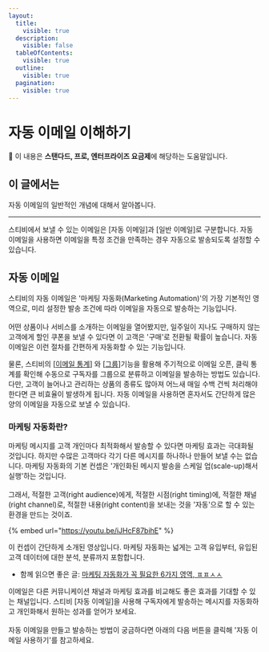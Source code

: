 ```yaml
---
layout:
  title:
    visible: true
  description:
    visible: false
  tableOfContents:
    visible: true
  outline:
    visible: true
  pagination:
    visible: true
---
```


# 자동 이메일 이해하기

**💬** 이 내용은 **스탠다드, 프로, 엔터프라이즈 요금제**에 해당하는 도움말입니다.

## 이 글에서는 <a href="#h_01h9t7h2chmq2fvwjbd17rxkjg" id="h_01h9t7h2chmq2fvwjbd17rxkjg"></a>

자동 이메일의 일반적인 개념에 대해서 알아봅니다.

***

스티비에서 보낼 수 있는 이메일은 \[자동 이메일]과 \[일반 이메일]로 구분합니다. 자동 이메일을 사용하면 이메일을 특정 조건을 만족하는 경우 자동으로 발송되도록 설정할 수 있습니다.



## 자동 이메일 <a href="#h_01h9t7h2ch0hmbd1xsabx10tgd" id="h_01h9t7h2ch0hmbd1xsabx10tgd"></a>

스티비의 자동 이메일은 '마케팅 자동화(Marketing Automation)'의 가장 기본적인 영역으로, 미리 설정한 발송 조건에 따라 이메일을 자동으로 발송하는 기능입니다.\
\
어떤 상품이나 서비스를 소개하는 이메일을 열어봤지만, 일주일이 지나도 구매하지 않는 고객에게 할인 쿠폰을 보낼 수 있다면 이 고객은 '구매'로 전환될 확률이 높습니다. 자동 이메일은 이런 절차를 간편하게 자동화할 수 있는 기능입니다.&#x20;

물론, 스티비의 \[[이메일 통계](../analytics/email-statistics-dashboard.md)] 와 \[[그룹](../../list/classify-subscribers/how-to-use-groups.md)]기능을 활용해 주기적으로 이메일 오픈, 클릭 통계를 확인해 수동으로 구독자를 그룹으로 분류하고 이메일을 발송하는 방법도 있습니다. 다만, 고객이 늘어나고 관리하는 상품의 종류도 많아져 어느새 매일 수백 건씩 처리해야 한다면 큰 비효율이 발생하게 됩니다. 자동 이메일을 사용하면 혼자서도 간단하게 많은 양의 이메일을 자동으로 보낼 수 있습니다.



### 마케팅 자동화란? <a href="#h_01h9t7h2ch4gayzqhvm86c1ejg" id="h_01h9t7h2ch4gayzqhvm86c1ejg"></a>

마케팅 메시지를 고객 개인마다 최적화해서 발송할 수 있다면 마케팅 효과는 극대화될 것입니다. 하지만 수많은 고객마다 각기 다른 메시지를 하나하나 만들어 보낼 수는 없습니다. 마케팅 자동화의 기본 컨셉은 '개인화된 메시지 발송을 스케일 업(scale-up)해서 실행'하는 것입니다.\
\
그래서, 적절한 고객(right audience)에게, 적절한 시점(right timing)에, 적절한 채널(right channel)로, 적절한 내용(right content)을 보내는 것을 '자동'으로 할 수 있는 환경을 만드는 것이죠.

{% embed url="https://youtu.be/iJHcF87bihE" %}

이 컨셉이 간단하게 소개된 영상입니다. 마케팅 자동화는 넓게는 고객 유입부터, 유입된 고객 데이터에 대한 분석, 분류까지 포함합니다.

* 함께 읽으면 좋은 글: [마케팅 자동화가 꼭 필요한 6가지 영역, ㅍㅍㅅㅅ](http://ppss.kr/archives/79025)

이메일은 다른 커뮤니케이션 채널과 마케팅 효과를 비교해도 좋은 효과를 기대할 수 있는 채널입니다. 스티비 \[자동 이메일]을 사용해 구독자에게 발송하는 메시지를 자동화하고 개인화해서 원하는 성과를 얻어가 보세요.\
\
자동 이메일을 만들고 발송하는 방법이 궁금하다면 아래의 다음 버튼을 클릭해 '자동 이메일 사용하기'를 참고하세요.
